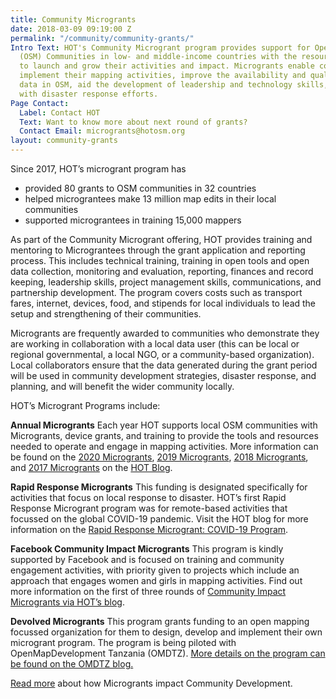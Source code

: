 ```yaml
---
title: Community Microgrants
date: 2018-03-09 09:19:00 Z
permalink: "/community/community-grants/"
Intro Text: HOT's Community Microgrant program provides support for OpenStreetMap
  (OSM) Communities in low- and middle-income countries with the resources they need
  to launch and grow their activities and impact. Microgrants enable communities to
  implement their mapping activities, improve the availability and quality of map
  data in OSM, aid the development of leadership and technology skills, and help communities
  with disaster response efforts.
Page Contact:
  Label: Contact HOT
  Text: Want to know more about next round of grants?
  Contact Email: microgrants@hotosm.org
layout: community-grants
---
```


Since 2017, HOT’s microgrant program has 
* provided 80 grants to OSM communities in 32 countries 
* helped micrograntees make 13 million map edits in their local communities
* supported micrograntees in training 15,000 mappers

As part of the Community Microgrant offering, HOT provides training and mentoring to Micrograntees through the grant application and reporting process. This includes technical training, training in open tools and open data collection, monitoring and evaluation, reporting, finances and record keeping, leadership skills, project management skills, communications, and partnership development.  The program covers costs such as transport fares, internet, devices, food, and stipends for local individuals to lead the setup and strengthening of their communities. 

Microgrants are frequently awarded to communities who demonstrate they are working in collaboration with a local data user (this can be local or regional governmental, a local NGO, or a community-based organization). Local collaborators ensure that the data generated during the grant period will be used in community development strategies, disaster response, and planning, and will benefit the wider community locally.

HOT’s Microgrant Programs include: 

**Annual Microgrants**
Each year HOT supports local OSM communities with Microgrants, device grants, and training to provide the tools and resources needed to operate and engage in mapping activities. More information can be found on the [2020 Microgrants](https://wiki.openstreetmap.org/wiki/Microgrants/Microgrants_2020), [2019 Microgrants](https://www.hotosm.org/updates/hot-microgrants-2019-the-highlights/), [2018 Microgrants](https://www.hotosm.org/updates/2018-02-06_hot_2018_microgrants_programme_launch!), and [2017 Microgrants](https://www.hotosm.org/updates/2017-02-21_2017_microgrants_programme_in_full_swing_-_read_our_q&a_summary) on the [HOT Blog](https://www.hotosm.org/updates/). 

**Rapid Response Microgrants**
This funding is designated specifically for activities that focus on local response to disaster. HOT’s first Rapid Response Microgrant program was for remote-based activities that focussed on the global COVID-19 pandemic.  Visit the HOT blog for more information on the [Rapid Response Microgrant: COVID-19 Program](https://www.hotosm.org/updates/rapid-response-microgrants-covid-19/). 

**Facebook Community Impact Microgrants**
This program is kindly supported by Facebook and is focused on training and community engagement activities, with priority given to projects which include an approach that engages women and girls in mapping activities. Find out more information on the first of three rounds of [Community Impact Microgrants via HOT’s blog](https://www.hotosm.org/updates/facebook-community-impact-microgrants/). 

**Devolved Microgrants** 
This program grants funding to an open mapping focussed organization for them to design, develop and implement their own microgrant program. The program is being piloted with OpenMapDevelopment Tanzania (OMDTZ). [More details on the program can be found on the OMDTZ blog.](https://omdtanzania.medium.com/omdtz-awards-seven-microgrants-for-the-osm-community-in-tanzania-8ef86ff7dd93)

[Read more](https://www.hotosm.org/projects/microgrants_and_community_development) about how Microgrants impact Community Development.